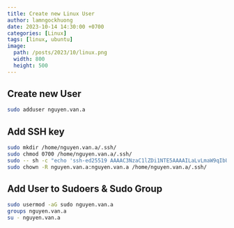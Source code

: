 ```yaml
---
title: Create new Linux User
author: lamngockhuong
date: 2023-10-14 14:30:00 +0700
categories: [Linux]
tags: [linux, ubuntu]
image:
  path: /posts/2023/10/linux.png
  width: 800
  height: 500
---
```


## Create new User

```bash
sudo adduser nguyen.van.a
```

## Add SSH key

```bash
sudo mkdir /home/nguyen.van.a/.ssh/
sudo chmod 0700 /home/nguyen.van.a/.ssh/
sudo -- sh -c "echo 'ssh-ed25519 AAAAC3NzaC1lZDi1NTE5AAAAILaLvLmaW9qIbUVo1aDHWZE9JehbNfIdTVif2aFGF0E0 me@ngockhuong' > /home/nguyen.van.a/.ssh/authorized_keys"
sudo chown -R nguyen.van.a:nguyen.van.a /home/nguyen.van.a/.ssh/
```

## Add User to Sudoers & Sudo Group

```bash
sudo usermod -aG sudo nguyen.van.a
groups nguyen.van.a
su - nguyen.van.a
```
